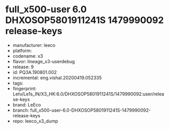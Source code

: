 # full_x500-user 6.0 DHXOSOP5801911241S 1479990092 release-keys
- manufacturer: leeco
- platform: 
- codename: x3
- flavor: lineage_x3-userdebug
- release: 9
- id: PQ3A.190801.002
- incremental: eng.vishal.20200419.052335
- tags: 
- fingerprint: Letv/Le1s_IN/X3_HK:6.0/DHXOSOP5801911241S/1479990092:user/release-keys
- brand: LeEco
- branch: full_x500-user-6.0-DHXOSOP5801911241S-1479990092-release-keys
- repo: leeco_x3_dump
